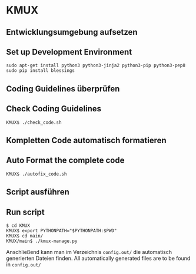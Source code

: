# KMUX

## Entwicklungsumgebung aufsetzen
## Set up Development Environment

```
sudo apt-get install python3 python3-jinja2 python3-pip python3-pep8
sudo pip install blessings
```

## Coding Guidelines überprüfen
## Check Coding Guidelines

```
KMUX$ ./check_code.sh
```

## Kompletten Code automatisch formatieren
## Auto Format the complete code

```
KMUX$ ./autofix_code.sh
```

## Script ausführen
## Run script

```
$ cd KMUX
KMUX$ export PYTHONPATH="$PYTHONPATH:$PWD"
KMUX$ cd main/
KMUX/main$ ./kmux-manage.py
```

Anschließend kann man im Verzeichnis ``config.out/`` die automatisch generierten Dateien finden.
All automatically generated files are to be found in ``config.out/``
